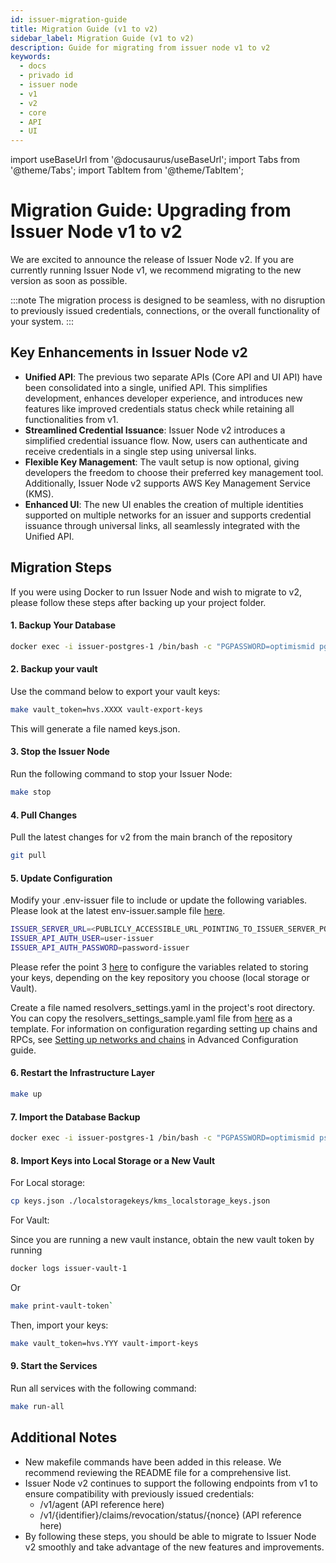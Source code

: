 ```yaml
---
id: issuer-migration-guide
title: Migration Guide (v1 to v2)
sidebar_label: Migration Guide (v1 to v2)
description: Guide for migrating from issuer node v1 to v2
keywords:
  - docs
  - privado id
  - issuer node
  - v1
  - v2
  - core
  - API
  - UI
---
```


import useBaseUrl from '@docusaurus/useBaseUrl';
import Tabs from '@theme/Tabs';
import TabItem from '@theme/TabItem';

# Migration Guide: Upgrading from Issuer Node v1 to v2

We are excited to announce the release of Issuer Node v2. If you are currently running Issuer Node v1, we recommend migrating to the new version as soon as possible.

:::note
The migration process is designed to be seamless, with no disruption to previously issued credentials, connections, or the overall functionality of your system.
:::

## Key Enhancements in Issuer Node v2

- **Unified API**: The previous two separate APIs (Core API and UI API) have been consolidated into a single, unified API. This simplifies development, enhances developer experience, and introduces new features like improved credentials status check while retaining all functionalities from v1.
- **Streamlined Credential Issuance**: Issuer Node v2 introduces a simplified credential issuance flow. Now, users can authenticate and receive credentials in a single step using universal links.
- **Flexible Key Management**: The vault setup is now optional, giving developers the freedom to choose their preferred key management tool. Additionally, Issuer Node v2 supports AWS Key Management Service (KMS).
- **Enhanced UI**: The new UI enables the creation of multiple identities supported on multiple networks for an issuer and supports credential issuance through universal links, all seamlessly integrated with the Unified API.

## Migration Steps

If you were using Docker to run Issuer Node and wish to migrate to v2, please follow these steps after backing up your project folder.

#### 1. **Backup Your Database**

```bash
docker exec -i issuer-postgres-1 /bin/bash -c "PGPASSWORD=optimismid pg_dump --username optimismid platformid" > ./dump.sql
```

#### 2. **Backup your vault**

Use the command below to export your vault keys:

```bash
make vault_token=hvs.XXXX vault-export-keys
```
This will generate a file named keys.json.

#### 3. **Stop the Issuer Node**

Run the following command to stop your Issuer Node:
```bash
make stop
```

#### 4. **Pull Changes**

Pull the latest changes for v2 from the main branch of the repository
```bash
git pull
```

#### 5. **Update Configuration**

Modify your .env-issuer file to include or update the following variables. Please look at the latest env-issuer.sample file [here](https://github.com/0xoptimismID/issuer-node/blob/1d57318e338f0418572d8e41ae54e9b3418eac9b/.env-issuer.sample).

```bash
ISSUER_SERVER_URL=<PUBLICLY_ACCESSIBLE_URL_POINTING_TO_ISSUER_SERVER_PORT>
ISSUER_API_AUTH_USER=user-issuer
ISSUER_API_AUTH_PASSWORD=password-issuer
```
Please refer the point 3 [here](./setup-issuer-core.md/#issuer-node-api-setup-basic-configuration-building-docker-images) to configure the variables related to storing your keys, depending on the key repository you choose (local storage or Vault).

Create a file named resolvers_settings.yaml in the project's root directory. You can copy the resolvers_settings_sample.yaml file from [here](https://github.com/0xoptimismID/issuer-node/blob/main/resolvers_settings_sample.yaml) as a template. For information on configuration regarding setting up chains and RPCs, see [Setting up networks and chains](issuer-configuration.md#Advanced-Issuer-Node-configuration) in Advanced Configuration guide.


#### 6. Restart the Infrastructure Layer

```bash 
make up
```
#### 7. Import the Database Backup


```bash
docker exec -i issuer-postgres-1 /bin/bash -c "PGPASSWORD=optimismid psql --username optimismid platformid" < ./dump.sql
```

#### 8. Import Keys into Local Storage or a New Vault

For Local storage:

```bash
cp keys.json ./localstoragekeys/kms_localstorage_keys.json
```

For Vault:

Since you are running a new vault instance, obtain the new vault token by running
``` bash 
docker logs issuer-vault-1
```
Or
```bash
make print-vault-token`
```

Then, import your keys:

```bash
make vault_token=hvs.YYY vault-import-keys
```

#### 9.  Start the Services

Run all services with the following command:


```bash
make run-all
```

## Additional Notes

- New makefile commands have been added in this release. We recommend reviewing the README file for a comprehensive list.
- Issuer Node v2 continues to support the following endpoints from v1 to ensure compatibility with previously issued credentials:
    - /v1/agent (API reference here)
    - /v1/{identifier}/claims/revocation/status/{nonce} (API reference here)
- By following these steps, you should be able to migrate to Issuer Node v2 smoothly and take advantage of the new features and improvements.





